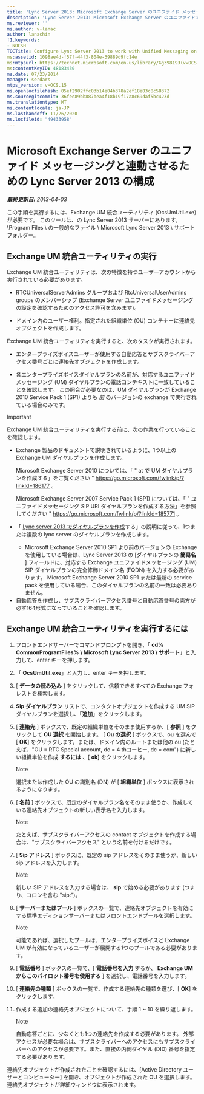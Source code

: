 ```yaml
---
title: 'Lync Server 2013: Microsoft Exchange Server のユニファイド メッセージングと連動させるための Lync Server 2013 の構成'
description: 'Lync Server 2013: Microsoft Exchange Server のユニファイドメッセージングと連携するように Lync Server 2013 を構成します。'
ms.reviewer: ''
ms.author: v-lanac
author: lanachin
f1.keywords:
- NOCSH
TOCTitle: Configure Lync Server 2013 to work with Unified Messaging on Microsoft Exchange Server
ms:assetid: 1098ae4d-f57f-44f3-804e-39889d9fc14e
ms:mtpsurl: https://technet.microsoft.com/en-us/library/Gg398193(v=OCS.15)
ms:contentKeyID: 48183430
ms.date: 07/23/2014
manager: serdars
mtps_version: v=OCS.15
ms.openlocfilehash: 05ef2902ffc03b14e04b378a2ef18e03c8c58372
ms.sourcegitcommit: 36fee89bb887bea4f18b19f17a8c69daf5bc423d
ms.translationtype: MT
ms.contentlocale: ja-JP
ms.lasthandoff: 11/26/2020
ms.locfileid: "49433958"
---
```

# <a name="configure-lync-server-2013-to-work-with-unified-messaging-on-microsoft-exchange-server"></a>Microsoft Exchange Server のユニファイド メッセージングと連動させるための Lync Server 2013 の構成

<div data-xmlns="http://www.w3.org/1999/xhtml">

<div class="topic" data-xmlns="http://www.w3.org/1999/xhtml" data-msxsl="urn:schemas-microsoft-com:xslt" data-cs="https://msdn.microsoft.com/">

<div data-asp="https://msdn2.microsoft.com/asp">



</div>

<div id="mainSection">

<div id="mainBody">

_**最終更新日:** 2013-04-03_

この手順を実行するには、Exchange UM 統合ユーティリティ (OcsUmUtil.exe) が必要です。 このツールは、の Lync Server 2013 サーバーにあります。 \\Program Files \\ の一般的なファイル \\ Microsoft Lync Server 2013 \\ サポートフォルダー。

<div>

## <a name="running-the-exchange-um-integration-utility"></a>Exchange UM 統合ユーティリティの実行

Exchange UM 統合ユーティリティは、次の特徴を持つユーザーアカウントから実行されている必要があります。

  - RTCUniversalServerAdmins グループおよび RtcUniversalUserAdmins groups のメンバーシップ (Exchange Server ユニファイドメッセージングの設定を確認するためのアクセス許可を含みます)。

  - ドメイン内のユーザー権利。指定された組織単位 (OU) コンテナーに連絡先オブジェクトを作成します。

Exchange UM 統合ユーティリティを実行すると、次のタスクが実行されます。

  - エンタープライズボイスユーザーが使用する自動応答とサブスクライバーアクセス番号ごとに連絡先オブジェクトを作成します。

  - 各エンタープライズボイスダイヤルプランの名前が、対応するユニファイドメッセージング (UM) ダイヤルプランの電話コンテキストに一致していることを確認します。 この照合が必要なのは、UM ダイヤルプランが Exchange 2010 Service Pack 1 (SP1) よりも *前* のバージョンの exchange で実行されている場合のみです。

> [!IMPORTANT]
> Exchange UM 統合ユーティリティを実行する前に、次の作業を行っていることを確認します。
> <ul>
> <li><p>Exchange 製品のドキュメントで説明されているように、1つ以上の Exchange UM ダイヤルプランを作成します。</p>
> <p>Microsoft Exchange Server 2010 については、「 &quot; at で UM ダイヤルプランを作成する」をご覧ください &quot; <a href="https://go.microsoft.com/fwlink/p/?linkid=186177">https://go.microsoft.com/fwlink/p/?linkId=186177</a> 。</p>
> <p>Microsoft Exchange Server 2007 Service Pack 1 (SP1) については、「 &quot; ユニファイドメッセージング SIP URI ダイヤルプランを作成する方法」を参照してください &quot; <a href="https://go.microsoft.com/fwlink/p/?linkid=185771">https://go.microsoft.com/fwlink/p/?linkId=185771</a> 。</p></li>
> <li><p>「 <a href="lync-server-2013-create-a-dial-plan.md">Lync server 2013 でダイヤルプランを作成</a>する」の説明に従って、1つまたは複数の lync server のダイヤルプランを作成します。</p></li>
> <ul><li>Microsoft Exchange Server 2010 SP1 より前のバージョンの Exchange を使用している場合は、Lync Server 2013 の [ダイヤルプランの <STRONG>簡易名</STRONG> ] フィールドに、対応する Exchange ユニファイドメッセージング (UM) SIP ダイヤルプランの完全修飾ドメイン名 (FQDN) を入力する必要があります。 Microsoft Exchange Server 2010 SP1 または最新の service pack を使用している場合、このダイヤルプランの名前の一致は必要ありません。</li></ul>
> <li>自動応答を作成し、サブスクライバーアクセス番号と自動応答番号の両方が必ず164形式になっていることを確認します。</li></ul>


<div>

## <a name="to-run-the-exchange-um-integration-utility"></a>Exchange UM 統合ユーティリティを実行するには

1.  フロントエンドサーバーでコマンドプロンプトを開き、「 **cd% CommonProgramFiles% \\ Microsoft Lync Server 2013 \\ サポート**」と入力して、enter キーを押します。

2.  「 **OcsUmUtil.exe**」と入力し、enter キーを押します。

3.  [ **データの読み込み** ] をクリックして、信頼できるすべての Exchange フォレストを検索します。

4.  **Sip ダイヤルプラン** リストで、コンタクトオブジェクトを作成する UM SIP ダイヤルプランを選択し、「**追加**」をクリックします。

5.  [ **連絡先** ] ボックスで、既定の組織単位をそのまま使用するか、[ **参照** ] をクリックして **OU 選択** を開始します。 [ **Ou の選択** ] ボックスで、ou を選んで [ **OK**] をクリックします。または、ドメイン内のルートまたは他の ou (たとえば、"OU = RTC Special account, dc = 4 thコーヒー, dc = com") に新しい組織単位を作成 **するには** 、[ **ok**] をクリックします。
    
    <div>
    

    > [!NOTE]  
    > 選択または作成した OU の識別名 (DN) が [ <STRONG>組織単位</STRONG> ] ボックスに表示されるようになります。

    
    </div>

6.  [ **名前** ] ボックスで、既定のダイヤルプラン名をそのまま使うか、作成している連絡先オブジェクトの新しい表示名を入力します。
    
    <div>
    

    > [!NOTE]  
    > たとえば、サブスクライバーアクセスの contact オブジェクトを作成する場合は、"サブスクライバーアクセス" という名前を付けるだけです。

    
    </div>

7.  [ **Sip アドレス** ] ボックスに、既定の sip アドレスをそのまま使うか、新しい sip アドレスを入力します。
    
    <div>
    

    > [!NOTE]  
    > 新しい SIP アドレスを入力する場合は、 <STRONG>sip</STRONG> で始める必要があります (つまり、コロンを含む "sip:")。

    
    </div>

8.  [ **サーバーまたはプール** ] ボックスの一覧で、連絡先オブジェクトを有効にする標準エディションサーバーまたはフロントエンドプールを選択します。
    
    <div>
    

    > [!NOTE]  
    > 可能であれば、選択したプールは、エンタープライズボイスと Exchange UM が有効になっているユーザーが展開する1つのプールである必要があります。

    
    </div>

9.  [ **電話番号** ] ボックスの一覧で、[ **電話番号を入力** するか、 **Exchange UM からこのパイロット番号を使用する** ] を選択し、電話番号を入力します。

10. [ **連絡先の種類** ] ボックスの一覧で、作成する連絡先の種類を選び、[ **OK**] をクリックします。

11. 作成する追加の連絡先オブジェクトについて、手順 1 ~ 10 を繰り返します。
    
    <div>
    

    > [!NOTE]  
    > 自動応答ごとに、少なくとも1つの連絡先を作成する必要があります。 外部アクセスが必要な場合は、サブスクライバーへのアクセスにもサブスクライバーへのアクセスが必要です。また、直接の内側ダイヤル (DID) 番号を指定する必要があります。

    
    </div>

</div>

連絡先オブジェクトが作成されたことを確認するには、[Active Directory ユーザーとコンピューター] を開き、オブジェクトが作成された OU を選択します。 連絡先オブジェクトが詳細ウィンドウに表示されます。

</div>

</div>

<span> </span>

</div>

</div>

</div>

